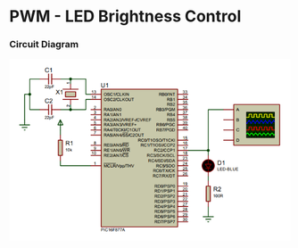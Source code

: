 <h1>PWM - LED Brightness Control</h1>
<h3>Circuit Diagram</h3>
<img src="diagram.PNG" width="800"/>
